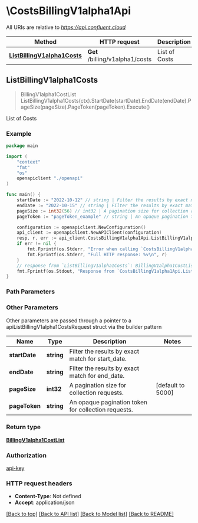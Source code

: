 # \CostsBillingV1alpha1Api

All URIs are relative to *https://api.confluent.cloud*

Method | HTTP request | Description
------------- | ------------- | -------------
[**ListBillingV1alpha1Costs**](CostsBillingV1alpha1Api.md#ListBillingV1alpha1Costs) | **Get** /billing/v1alpha1/costs | List of Costs



## ListBillingV1alpha1Costs

> BillingV1alpha1CostList ListBillingV1alpha1Costs(ctx).StartDate(startDate).EndDate(endDate).PageSize(pageSize).PageToken(pageToken).Execute()

List of Costs



### Example

```go
package main

import (
    "context"
    "fmt"
    "os"
    openapiclient "./openapi"
)

func main() {
    startDate := "2022-10-12" // string | Filter the results by exact match for start_date.
    endDate := "2022-10-15" // string | Filter the results by exact match for end_date.
    pageSize := int32(56) // int32 | A pagination size for collection requests. (optional) (default to 5000)
    pageToken := "pageToken_example" // string | An opaque pagination token for collection requests. (optional)

    configuration := openapiclient.NewConfiguration()
    api_client := openapiclient.NewAPIClient(configuration)
    resp, r, err := api_client.CostsBillingV1alpha1Api.ListBillingV1alpha1Costs(context.Background()).StartDate(startDate).EndDate(endDate).PageSize(pageSize).PageToken(pageToken).Execute()
    if err != nil {
        fmt.Fprintf(os.Stderr, "Error when calling `CostsBillingV1alpha1Api.ListBillingV1alpha1Costs``: %v\n", err)
        fmt.Fprintf(os.Stderr, "Full HTTP response: %v\n", r)
    }
    // response from `ListBillingV1alpha1Costs`: BillingV1alpha1CostList
    fmt.Fprintf(os.Stdout, "Response from `CostsBillingV1alpha1Api.ListBillingV1alpha1Costs`: %v\n", resp)
}
```

### Path Parameters



### Other Parameters

Other parameters are passed through a pointer to a apiListBillingV1alpha1CostsRequest struct via the builder pattern


Name | Type | Description  | Notes
------------- | ------------- | ------------- | -------------
 **startDate** | **string** | Filter the results by exact match for start_date. | 
 **endDate** | **string** | Filter the results by exact match for end_date. | 
 **pageSize** | **int32** | A pagination size for collection requests. | [default to 5000]
 **pageToken** | **string** | An opaque pagination token for collection requests. | 

### Return type

[**BillingV1alpha1CostList**](billing.v1alpha1.CostList.md)

### Authorization

[api-key](../README.md#api-key)

### HTTP request headers

- **Content-Type**: Not defined
- **Accept**: application/json

[[Back to top]](#) [[Back to API list]](../README.md#documentation-for-api-endpoints)
[[Back to Model list]](../README.md#documentation-for-models)
[[Back to README]](../README.md)

